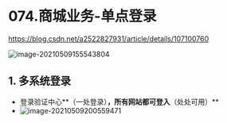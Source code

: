 # 074.商城业务-单点登录

https://blog.csdn.net/a2522827931/article/details/107100760

![image-20210509155543804](https://raw.githubusercontent.com/TWDH/Leetcode-From-Zero/pictures/img/image-20210509155543804.png)

## 1. 多系统登录

* 登录验证中心**（一处登录）**，所有网站都可登入**（处处可用）**
* ![image-20210509200559471](https://raw.githubusercontent.com/TWDH/Leetcode-From-Zero/pictures/img/image-20210509200559471.png)

























 



















